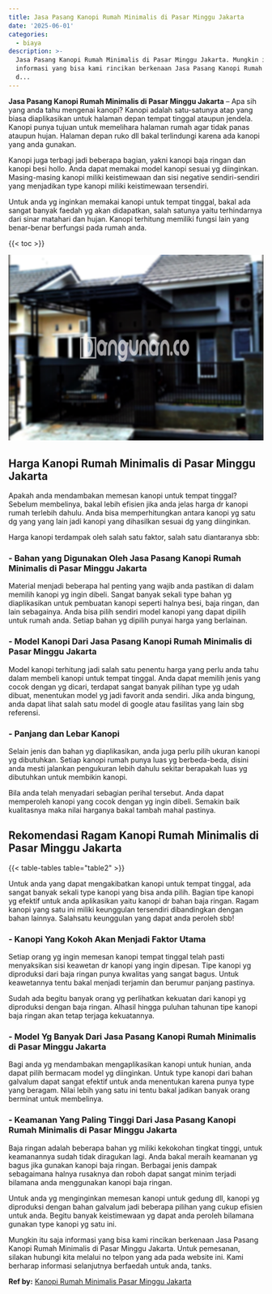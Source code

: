 ```yaml
---
title: Jasa Pasang Kanopi Rumah Minimalis di Pasar Minggu Jakarta
date: '2025-06-01'
categories:
  - biaya
description: >-
  Jasa Pasang Kanopi Rumah Minimalis di Pasar Minggu Jakarta. Mungkin itu saja
  informasi yang bisa kami rincikan berkenaan Jasa Pasang Kanopi Rumah Minimalis
  d...
---
```


**Jasa Pasang Kanopi Rumah Minimalis di Pasar Minggu Jakarta** – Apa sih yang anda tahu mengenai kanopi? Kanopi adalah satu-satunya atap yang biasa diaplikasikan untuk halaman depan tempat tinggal ataupun jendela. Kanopi punya tujuan untuk memelihara halaman rumah agar tidak panas ataupun hujan. Halaman depan ruko dll bakal terlindungi karena ada kanopi yang anda gunakan.

Kanopi juga terbagi jadi beberapa bagian, yakni kanopi baja ringan dan kanopi besi hollo. Anda dapat memakai model kanopi sesuai yg diinginkan. Masing-masing kanopi miliki keistimewaan dan sisi negative sendiri-sendiri yang menjadikan type kanopi miliki keistimewaan tersendiri.

Untuk anda yg inginkan memakai kanopi untuk tempat tinggal, bakal ada sangat banyak faedah yg akan didapatkan, salah satunya yaitu terhindarnya dari sinar matahari dan hujan. Kanopi terhitung memiliki fungsi lain yang benar-benar berfungsi pada rumah anda.

{{< toc >}}

![Jasa Pasang Kanopi Rumah Minimalis di Pasar Minggu Jakarta](/images/harga-kanopi-minimalis-50.png)

## Harga Kanopi Rumah Minimalis di Pasar Minggu Jakarta

Apakah anda mendambakan memesan kanopi untuk tempat tinggal? Sebelum membelinya, bakal lebih efisien jika anda jelas harga dr kanopi rumah terlebih dahulu. Anda bisa memperhitungkan antara kanopi yg satu dg yang yang lain jadi kanopi yang dihasilkan sesuai dg yang diinginkan.

Harga kanopi terdampak oleh salah satu faktor, salah satu diantaranya sbb:

### \- Bahan yang Digunakan Oleh Jasa Pasang Kanopi Rumah Minimalis di Pasar Minggu Jakarta

Material menjadi beberapa hal penting yang wajib anda pastikan di dalam memilih kanopi yg ingin dibeli. Sangat banyak sekali type bahan yg diaplikasikan untuk pembuatan kanopi seperti halnya besi, baja ringan, dan lain sebagainya. Anda bisa pilih sendiri model kanopi yang dapat dipilih untuk rumah anda. Setiap bahan yg dipilih punyai harga yang berlainan.

### \- Model Kanopi Dari Jasa Pasang Kanopi Rumah Minimalis di Pasar Minggu Jakarta

Model kanopi terhitung jadi salah satu penentu harga yang perlu anda tahu dalam membeli kanopi untuk tempat tinggal. Anda dapat memilih jenis yang cocok dengan yg dicari, terdapat sangat banyak pilihan type yg udah dibuat, menentukan model yg jadi favorit anda sendiri. Jika anda bingung, anda dapat lihat salah satu model di google atau fasilitas yang lain sbg referensi.

### \- Panjang dan Lebar Kanopi

Selain jenis dan bahan yg diaplikasikan, anda juga perlu pilih ukuran kanopi yg dibutuhkan. Setiap kanopi rumah punya luas yg berbeda-beda, disini anda mesti jalankan pengukuran lebih dahulu sekitar berapakah luas yg dibutuhkan untuk membikin kanopi.

Bila anda telah menyadari sebagian perihal tersebut. Anda dapat memperoleh kanopi yang cocok dengan yg ingin dibeli. Semakin baik kualitasnya maka nilai harganya bakal tambah mahal pastinya.

## Rekomendasi Ragam Kanopi Rumah Minimalis di Pasar Minggu Jakarta

{{< table-tables table="table2" >}}

Untuk anda yang dapat mengakibatkan kanopi untuk tempat tinggal, ada sangat banyak sekali type kanopi yang bisa anda pilih. Bagian tipe kanopi yg efektif untuk anda aplikasikan yaitu kanopi dr bahan baja ringan. Ragam kanopi yang satu ini miliki keunggulan tersendiri dibandingkan dengan bahan lainnya. Salahsatu keunggulan yang dapat anda peroleh sbb!

### \- Kanopi Yang Kokoh Akan Menjadi Faktor Utama

Setiap orang yg ingin memesan kanopi tempat tinggal telah pasti menyaksikan sisi keawetan dr kanopi yang ingin dipesan. Tipe kanopi yg diproduksi dari baja ringan punya kwalitas yang sangat bagus. Untuk keawetannya tentu bakal menjadi terjamin dan berumur panjang pastinya.

Sudah ada begitu banyak orang yg perlihatkan kekuatan dari kanopi yg diproduksi dengan baja ringan. Alhasil hingga puluhan tahunan tipe kanopi baja ringan akan tetap terjaga kekuatannya.

### \- Model Yg Banyak Dari Jasa Pasang Kanopi Rumah Minimalis di Pasar Minggu Jakarta

Bagi anda yg mendambakan mengaplikasikan kanopi untuk hunian, anda dapat pilih bermacam model yg diinginkan. Untuk type kanopi dari bahan galvalum dapat sangat efektif untuk anda menentukan karena punya type yang beragam. Nilai lebih yang satu ini tentu bakal jadikan banyak orang berminat untuk membelinya.

### \- Keamanan Yang Paling Tinggi Dari Jasa Pasang Kanopi Rumah Minimalis di Pasar Minggu Jakarta

Baja ringan adalah beberapa bahan yg miliki kekokohan tingkat tinggi, untuk keamanannya sudah tidak diragukan lagi. Anda bakal meraih keamanan yg bagus jika gunakan kanopi baja ringan. Berbagai jenis dampak sebagaimana halnya rusaknya dan roboh dapat sangat minim terjadi bilamana anda menggunakan kanopi baja ringan.

Untuk anda yg menginginkan memesan kanopi untuk gedung dll, kanopi yg diproduksi dengan bahan galvalum jadi beberapa pilihan yang cukup efisien untuk anda. Begitu banyak keistimewaan yg dapat anda peroleh bilamana gunakan type kanopi yg satu ini.

Mungkin itu saja informasi yang bisa kami rincikan berkenaan Jasa Pasang Kanopi Rumah Minimalis di Pasar Minggu Jakarta. Untuk pemesanan, silakan hubungi kita melalui no telpon yang ada pada website ini. Kami berharap informasi selanjutnya berfaedah untuk anda, tanks.

**Ref by:**  [Kanopi Rumah Minimalis Pasar Minggu Jakarta](https://id.wikipedia.org/wiki/Kanopi)
